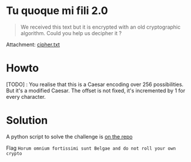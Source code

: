 # Tu quoque mi fili 2.0

> We received this text but it is encrypted with an old cryptographic algorithm.
> Could you help us decipher it ?

Attachment: [cipher.txt](cipher.txt)

# Howto

[TODO] : You realise that this is a Caesar encoding over 256 possibilities.
But it's a modified Caesar. The offset is not fixed, it's incremented by 1 for every character.

# Solution

A python script to solve the challenge is [on the repo](solution.py)

Flag `Horum omnium fortissimi sunt Belgae and do not roll your own crypto`
